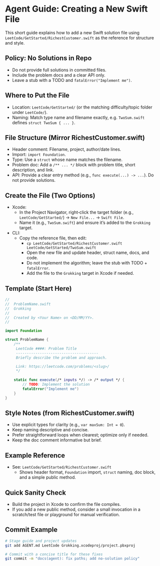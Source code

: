 # Agent Guide: Creating a New Swift File

This short guide explains how to add a new Swift solution file using `LeetCode/GetStarted/RichestCustomer.swift` as the reference for structure and style.

## Policy: No Solutions in Repo
- Do not provide full solutions in committed files.
- Include the problem docs and a clear API only.
- Leave a stub with a TODO and `fatalError("Implement me")`.

## Where to Put the File
- Location: `LeetCode/GetStarted/` (or the matching difficulty/topic folder under `LeetCode/`).
- Naming: Match type name and filename exactly, e.g. `TwoSum.swift` defines `struct TwoSum { ... }`.

## File Structure (Mirror RichestCustomer.swift)
- Header comment: Filename, project, author/date lines.
- Import: `import Foundation`.
- Type: Use a `struct` whose name matches the filename.
- Problem doc: Add a `/** ... */` block with problem title, short description, and link.
- API: Provide a clear entry method (e.g., `func execute(...) -> ...`). Do not provide solutions.

## Create the File (Two Options)
- Xcode:
  - In the Project Navigator, right‑click the target folder (e.g., `LeetCode/GetStarted/`) → `New File...` → `Swift File`.
  - Name it (e.g., `TwoSum.swift`) and ensure it’s added to the `Grokking` target.
- CLI:
  - Copy the reference file, then edit:
    - `cp LeetCode/GetStarted/RichestCustomer.swift LeetCode/GetStarted/TwoSum.swift`
    - Open the new file and update header, struct name, docs, and code.
    - Do not implement the algorithm; leave the stub with TODO + `fatalError`.
    - Add the file to the `Grokking` target in Xcode if needed.

## Template (Start Here)
```swift
//
//  ProblemName.swift
//  Grokking
//
//  Created by <Your Name> on <DD/MM/YY>.
//

import Foundation

struct ProblemName {
    /**
     LeetCode ####: Problem Title
     --------------------------------------
     Briefly describe the problem and approach.

     Link: https://leetcode.com/problems/<slug>/
     */
    
    static func execute(/* inputs */) -> /* output */ {
        // TODO: Implement the solution
        fatalError("Implement me")
    }
}
```

## Style Notes (from RichestCustomer.swift)
- Use explicit types for clarity (e.g., `var maxSum: Int = 0`).
- Keep naming descriptive and concise.
- Prefer straightforward loops when clearest; optimize only if needed.
- Keep the doc comment informative but brief.

## Example Reference
- See: `LeetCode/GetStarted/RichestCustomer.swift`
  - Shows header format, `Foundation` import, `struct` naming, doc block, and a simple public method.

## Quick Sanity Check
- Build the project in Xcode to confirm the file compiles.
- If you add a new public method, consider a small invocation in a scratch/test file or playground for manual verification.

## Commit Example
```bash
# Stage guide and project updates
git add AGENT.md LeetCode Grokking.xcodeproj/project.pbxproj

# Commit with a concise title for these fixes
git commit -m "docs(agent): fix paths; add no-solution policy"
```
